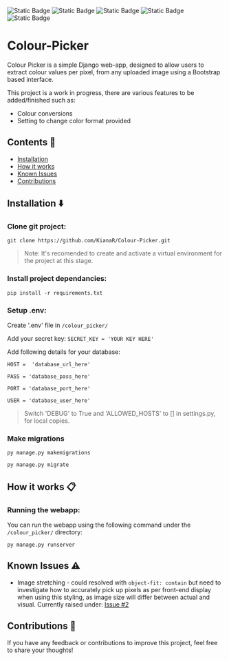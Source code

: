 ![Static Badge](https://img.shields.io/badge/django-white?style=flat&logo=Django&logoColor=%23092E20&color=%2344B78B) ![Static Badge](https://img.shields.io/badge/bootstrap-white?style=flat&logo=Bootstrap&logoColor=%237952B3) ![Static Badge](https://img.shields.io/badge/python-white?style=flat&logo=Python&logoColor=%23FFDD53&color=%233776AB%20) ![Static Badge](https://img.shields.io/badge/AWS--S3-WHITE?style=flat&logo=Amazon%20S3&logoColor=white&color=%23569A31) ![Static Badge](https://img.shields.io/badge/AWS--RDS-white?logo=Amazon%20RDS&logoColor=white&color=%23527FFF)




# Colour-Picker
Colour Picker is a simple Django web-app, designed to allow users to extract colour values per pixel, from any uploaded image using a Bootstrap based interface. 

This project is a work in progress, there are various features to be added/finished such as:

* Colour conversions
* Setting to change color format provided

## Contents 📖
- [Installation](#installation-⬇️)
- [How it works](#how-it-works-📋)
- [Known Issues](#known-issues-⚠️)
- [Contributions](#contributions-📃)

## Installation ⬇️
### Clone git project:
  `git clone https://github.com/KianaR/Colour-Picker.git`

  > Note: It's recomended to create and activate a virtual environment for the project at this stage.

### Install project dependancies:
  `pip install -r requirements.txt`

### Setup .env:
  Create '.env' file in `/colour_picker/` 
  
  Add your secret key: `SECRET_KEY = 'YOUR KEY HERE'`


  Add following details for your database: 

  `HOST =  'database_url_here'`

  `PASS = 'database_pass_here'`

  `PORT = 'database_port_here'`

  `USER = 'database_user_here'`

  > Switch 'DEBUG' to True and 'ALLOWED_HOSTS' to [] in settings.py, for local copies.


<!-- ### Create database set credentials in settings.py
  > By default, sqlite3 will be used. For more info on setting up other databases, visit Django documentation: [Database Setup](https://docs.djangoproject.com/en/5.0/intro/tutorial02/)

### Create new superuser
  > This is optional but allows access to admin dashboard

  `cd colour_picker`

  `python manage.py createsuperuser` -->

### Make migrations
  `py manage.py makemigrations`

  `py manage.py migrate` 

## How it works 📋 
### Running the webapp:
  You can run the webapp using the following command under the `/colour_picker/` directory:
  
  `py manage.py runserver` 
  
## Known Issues ⚠️
  * Image stretching - could resolved with `object-fit: contain` but need to investigate how to accurately pick up pixels as per front-end display when using this styling, as image size will differ between actual and visual. Currently raised under: [Issue #2](https://github.com/KianaR/Colour-Picker/issues/2)

## Contributions 📃
If you have any feedback or contributions to improve this project, feel free to share your thoughts! 
